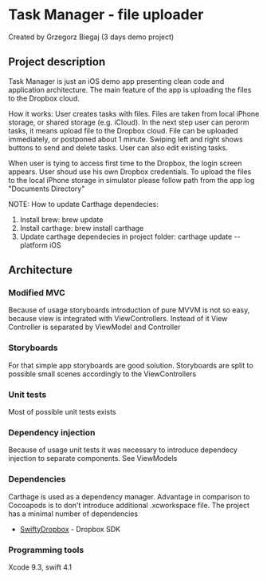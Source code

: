 # Task Manager - file uploader

Created by Grzegorz Biegaj (3 days demo project)

## Project description

Task Manager is just an iOS demo app presenting clean code and application architecture.
The main feature of the app is uploading the files to the Dropbox cloud.

How it works: User creates tasks with files. Files are taken from local iPhone storage, or shared storage (e.g. iCloud). In the next step user can perorm tasks, it means upload file to the Dropbox cloud. File can be uploaded immediately, or postponed about 1 minute.
Swiping left and right shows buttons to send and delete tasks. User can also edit existing tasks.

When user is tying to access first time to the Dropbox, the login screen appears. User shoud use his own Dropbox credentials.
To upload the files to the local iPhone storage in simulator please follow path from the app log "Documents Directory"

NOTE: How to update Carthage dependecies:
1. Install brew: brew update
2. Install carthage: brew install carthage
3. Update carthage dependecies in project folder: carthage update --platform iOS

## Architecture

### Modified MVC
Because of usage storyboards introduction of pure MVVM is not so easy, because view is integrated with ViewControllers. Instead of it View Controller is separated by ViewModel and Controller

### Storyboards
For that simple app storyboards are good solution. Storyboards are split to possible small scenes accordingly to the ViewControllers

### Unit tests
Most of possible unit tests exists

### Dependency injection
Because of usage unit tests it was necessary to introduce dependecy injection to separate components. See ViewModels

### Dependencies
Carthage is used as a dependency manager. Advantage in comparison to Cocoapods is to don't introduce additional .xcworkspace file. The project has a minimal number of dependencies

* [SwiftyDropbox](https://github.com/dropbox/SwiftyDropbox) - Dropbox SDK

### Programming tools
Xcode 9.3, swift 4.1
